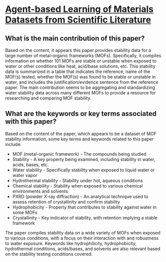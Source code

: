 # [Agent-based Learning of Materials Datasets from Scientific Literature](https://arxiv.org/abs/2312.11690)

## What is the main contribution of this paper?

 Based on the content, it appears this paper provides stability data for a large number of metal-organic frameworks (MOFs). Specifically, it compiles information on whether 101 MOFs are stable or unstable when exposed to water or other conditions like heat, acid/base solutions, etc. This stability data is summarized in a table that indicates the reference, name of the MOF(s) tested, whether the MOF(s) was found to be stable or unstable in water, and includes the justification/evidence sentence from the reference paper. The main contribution seems to be aggregating and standardizing water stability data across many different MOFs to provide a resource for researching and comparing MOF stability.


## What are the keywords or key terms associated with this paper?

 Based on the content of the paper, which appears to be a dataset of MOF stability information, some key terms and keywords related to this paper include:

- MOF (metal-organic framework) - The compounds being studied
- Stability - A key property being examined, including stability in water, acids, bases, etc.
- Water stability - Specifically stability when exposed to liquid water or water vapor
- Hydrothermal stability - Stability under hot, aqueous conditions
- Chemical stability - Stability when exposed to various chemical environments and solvents
- PXRD (powder X-ray diffraction) - An analytical technique used to assess retention of crystallinity and confirm stability
- Hydrophobicity - Property that contributes to stability against water in some MOFs
- Crystallinity - Key indicator of stability, with retention implying a stable framework

The paper compiles stability data on a wide variety of MOFs when exposed to various conditions, with a focus on their interaction with and robustness to water exposure. Keywords like hydrophilicity, hydrophobicity, hydrothermal conditions, acids/bases, and solvents are also relevant based on the stability testing conditions covered.
